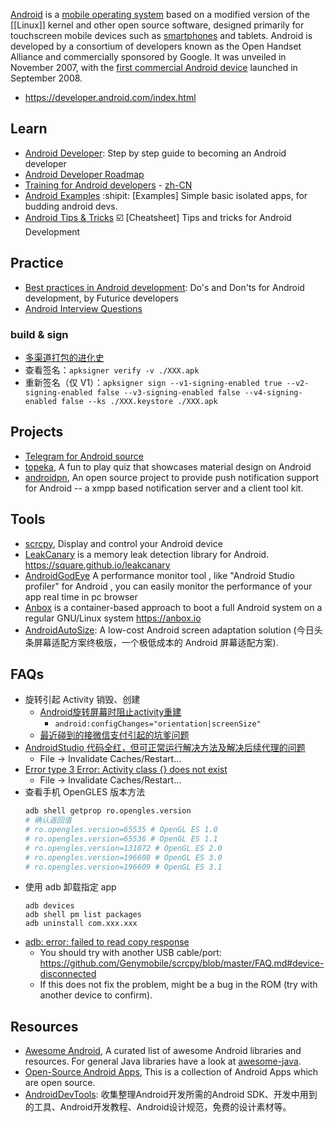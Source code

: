 [Android](https://www.android.com/) is a [mobile operating system](https://en.wikipedia.org/wiki/Mobile_operating_system) based on a modified version of the [[Linux]] kernel and other open source software, designed primarily for touchscreen mobile devices such as [smartphones](https://en.wikipedia.org/wiki/Smartphone) and tablets. Android is developed by a consortium of developers known as the Open Handset Alliance and commercially sponsored by Google. It was unveiled in November 2007, with the [first commercial Android device](https://en.wikipedia.org/wiki/HTC_Dream) launched in September 2008.


- https://developer.android.com/index.html



## Learn
- [Android Developer](https://roadmap.sh/android): Step by step guide to becoming an Android developer
- [Android Developer Roadmap](https://github.com/mobile-roadmap/android-developer-roadmap)
- [Training for Android developers](https://developer.android.com/training/index.html) - [zh-CN](http://hukai.me/android-training-course-in-chinese/)
- [Android Examples](https://github.com/nisrulz/android-examples) :shipit: [Examples] Simple basic isolated apps, for budding android devs.
- [Android Tips & Tricks](https://github.com/nisrulz/android-tips-tricks) ☑️ [Cheatsheet] Tips and tricks for Android Development



## Practice
- [Best practices in Android development](https://github.com/futurice/android-best-practices): Do's and Don'ts for Android development, by Futurice developers
- [Android Interview Questions](https://github.com/MindorksOpenSource/android-interview-questions)

### build & sign
- [多渠道打包的进化史](http://www.dss886.com/2017/11/22/01/)
- 查看签名：`apksigner verify -v ./XXX.apk`
- 重新签名（仅 V1）：`apksigner sign --v1-signing-enabled true --v2-signing-enabled false --v3-signing-enabled false --v4-signing-enabled false --ks ./XXX.keystore ./XXX.apk`



## Projects
- [Telegram for Android source](https://github.com/DrKLO/Telegram)
- [topeka](https://github.com/googlesamples/android-topeka), A fun to play quiz that showcases material design on Android
- [androidpn](https://github.com/dannytiehui/androidpn), An open source project to provide push notification support for Android -- a xmpp based notification server and a client tool kit.



## Tools
- [scrcpy](https://github.com/Genymobile/scrcpy), Display and control your Android device
- [LeakCanary](https://github.com/square/leakcanary/) is a memory leak detection library for Android. https://square.github.io/leakcanary
- [AndroidGodEye](https://github.com/Kyson/AndroidGodEye) A performance monitor tool , like "Android Studio profiler" for Android , you can easily monitor the performance of your app real time in pc browser
- [Anbox](https://github.com/anbox/anbox) is a container-based approach to boot a full Android system on a regular GNU/Linux system https://anbox.io
- [AndroidAutoSize](https://github.com/JessYanCoding/AndroidAutoSize): A low-cost Android screen adaptation solution (今日头条屏幕适配方案终极版，一个极低成本的 Android 屏幕适配方案).



## FAQs
- 旋转引起 Activity 销毁、创建
  - [Android旋转屏幕时阻止activity重建](https://blog.csdn.net/u011421608/article/details/50883665)
    - `android:configChanges="orientation|screenSize"`
  - [最近碰到的接微信支付引起的坑爹问题](https://www.cnblogs.com/lbfamous/p/5144425.html)
- [AndroidStudio 代码全红，但可正常运行解决方法及解决后续代理的问题](https://blog.csdn.net/liujie33852964/article/details/80590554)
  - File -> Invalidate Caches/Restart...
- [Error type 3 Error: Activity class {} does not exist](https://stackoverflow.com/questions/20915266/error-type-3-error-activity-class-does-not-exist)
  - File -> Invalidate Caches/Restart...
- 查看手机 OpenGLES 版本方法
  ```sh
  adb shell getprop ro.opengles.version
  # 确认返回值
  # ro.opengles.version=65535 # OpenGL ES 1.0
  # ro.opengles.version=65536 # OpenGL ES 1.1
  # ro.opengles.version=131072 # OpenGL ES 2.0
  # ro.opengles.version=196608 # OpenGL ES 3.0
  # ro.opengles.version=196609 # OpenGL ES 3.1
  ```
- 使用 adb 卸载指定 app
  ```
  adb devices
  adb shell pm list packages
  adb uninstall com.xxx.xxx
  ```
- [adb: error: failed to read copy response](https://github.com/Genymobile/scrcpy/issues/3241)
  - You should try with another USB cable/port: https://github.com/Genymobile/scrcpy/blob/master/FAQ.md#device-disconnected
  - If this does not fix the problem, might be a bug in the ROM (try with another device to confirm).



## Resources
- [Awesome Android](https://github.com/JStumpp/awesome-android), A curated list of awesome Android libraries and resources. For general Java libraries have a look at [awesome-java](https://github.com/akullpp/awesome-java).
- [Open-Source Android Apps](https://github.com/pcqpcq/open-source-android-apps), This is a collection of Android Apps which are open source.
- [AndroidDevTools](https://github.com/inferjay/AndroidDevTools): 收集整理Android开发所需的Android SDK、开发中用到的工具、Android开发教程、Android设计规范，免费的设计素材等。

